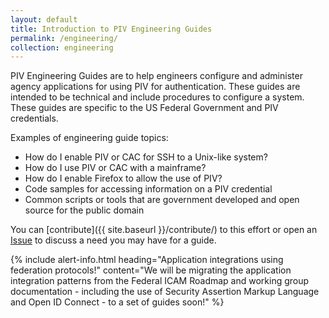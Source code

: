 ```yaml
---
layout: default
title: Introduction to PIV Engineering Guides
permalink: /engineering/
collection: engineering
---
```


PIV Engineering Guides are to help engineers configure and administer agency applications for using PIV for authentication. These guides are intended to be technical and include procedures to configure a system.  These guides are specific to the US Federal Government and PIV credentials.

Examples of engineering guide topics:

* How do I enable PIV or CAC for SSH to a Unix-like system?
* How do I use PIV or CAC with a mainframe?
* How do I enable Firefox to allow the use of PIV?
* Code samples for accessing information on a PIV credential
* Common scripts or tools that are government developed and open source for the public domain

You can [contribute]({{ site.baseurl }}/contribute/) to this effort or open an [Issue]({{site.repo_url}}/issues) to discuss a need you may have for a guide.

{% include alert-info.html heading="Application integrations using federation protocols!" content="We will be migrating the application integration patterns from the Federal ICAM Roadmap and working group documentation - including the use of Security Assertion Markup Language and Open ID Connect - to a set of guides soon!" %}